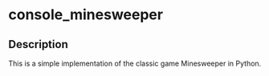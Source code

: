 # console_minesweeper
## Description
This is a simple implementation of the classic game Minesweeper in Python. 